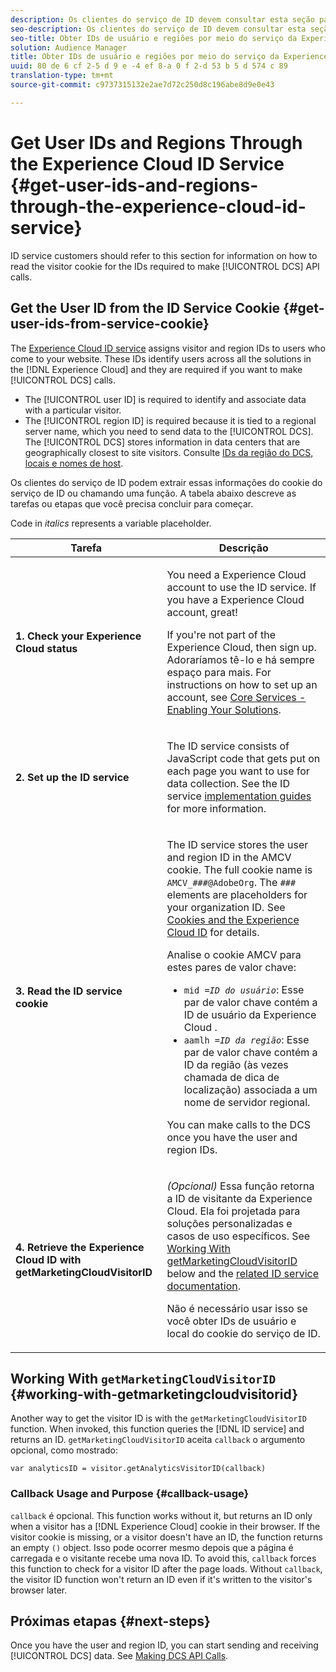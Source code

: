 ```yaml
---
description: Os clientes do serviço de ID devem consultar esta seção para obter informações sobre como ler o cookie do visitante para as IDs necessárias para fazer chamadas de API DCS.
seo-description: Os clientes do serviço de ID devem consultar esta seção para obter informações sobre como ler o cookie do visitante para as IDs necessárias para fazer chamadas de API DCS.
seo-title: Obter IDs de usuário e regiões por meio do serviço da Experience Cloud ID
solution: Audience Manager
title: Obter IDs de usuário e regiões por meio do serviço da Experience Cloud ID
uuid: 80 de 6 cf 2-5 d 9 e -4 ef 8-a 0 f 2-d 53 b 5 d 574 c 89
translation-type: tm+mt
source-git-commit: c9737315132e2ae7d72c250d8c196abe8d9e0e43

---
```



# Get User IDs and Regions Through the Experience Cloud ID Service {#get-user-ids-and-regions-through-the-experience-cloud-id-service}

ID service customers should refer to this section for information on how to read the visitor cookie for the IDs required to make [!UICONTROL DCS] API calls.

## Get the User ID from the ID Service Cookie {#get-user-ids-from-service-cookie}

The [Experience Cloud ID service](https://marketing.adobe.com/resources/help/en_US/mcvid/) assigns visitor and region IDs to users who come to your website. These IDs identify users across all the solutions in the [!DNL Experience Cloud] and they are required if you want to make [!UICONTROL DCS] calls.

* The [!UICONTROL user ID] is required to identify and associate data with a particular visitor.
* The [!UICONTROL region ID] is required because it is tied to a regional server name, which you need to send data to the [!UICONTROL DCS]. The [!UICONTROL DCS] stores information in data centers that are geographically closest to site visitors. Consulte [IDs da região do DCS, locais e nomes de host](../../../api/dcs-intro/dcs-api-reference/dcs-regions.md).

Os clientes do serviço de ID podem extrair essas informações do cookie do serviço de ID ou chamando uma função. A tabela abaixo descreve as tarefas ou etapas que você precisa concluir para começar.

Code in *italics* represents a variable placeholder.

<table id="table_660EBE1C24DD4FBE9DCE5191836C9135"> 
 <thead> 
  <tr> 
   <th colname="col1" class="entry"> Tarefa </th> 
   <th colname="col2" class="entry"> Descrição </th> 
  </tr> 
 </thead>
 <tbody> 
  <tr> 
   <td colname="col1"> <p> <b>1. Check your <span class="keyword"> Experience Cloud</span> status</b> </p> </td> 
   <td colname="col2"> <p>You need a <span class="keyword"> Experience Cloud</span> account to use the ID service. If you have a <span class="keyword"> Experience Cloud</span> account, great! </p> <p> If you're not part of the <span class="keyword"> Experience Cloud</span>, then sign up. Adoraríamos tê-lo e há sempre espaço para mais. For instructions on how to set up an account, see <a href="https://marketing.adobe.com/resources/help/en_US/mcloud/?f=core_services.html" format="https" scope="external"> Core Services - Enabling Your Solutions</a>. </p> </td> 
  </tr> 
  <tr> 
   <td colname="col1"> <p> <b>2. Set up the <span class="keyword"> ID service</span></b> </p> </td> 
   <td colname="col2"> <p>The <span class="keyword"> ID service</span> consists of JavaScript code that gets put on each page you want to use for data collection. See the ID service <a href="https://marketing.adobe.com/resources/help/en_US/mcvid/mcvid-implementation-guides.html" format="https" scope="external"> implementation guides</a> for more information. </p> </td> 
  </tr> 
  <tr> 
   <td colname="col1"> <p> <b>3. Read the <span class="keyword"> ID service</span> cookie</b> </p> </td> 
   <td colname="col2"> <p>The <span class="keyword"> ID service</span> stores the user and region ID in the AMCV cookie. The full cookie name is <code>AMCV_<i>###</i>@AdobeOrg</code>. The <code><i>###</i></code> elements are placeholders for your organization ID. See <a href="https://marketing.adobe.com/resources/help/en_US/mcvid/mcvid_cookies.html" format="https" scope="external"> Cookies and the Experience Cloud ID</a> for details. </p> <p>Analise o cookie AMCV para estes pares de valor chave: </p> <p> 
     <ul id="ul_502ECFCDDD084D448B5EDC4E5C0909C1"> 
      <li id="li_662FFA36AC854E699D50A183B161D654"> <code>mid =<i>ID do usuário</i></code>: Esse par de valor chave contém a ID de usuário <span class="keyword"> da Experience Cloud</span> . </li> 
      <li id="li_65422233187B4217B50DC52DBD58F404"> <code>aamlh =<i>ID da região</i></code>: Esse par de valor chave contém a ID da região (às vezes chamada de dica <span class="term"> de localização</span>) associada a um nome de servidor regional. </li> 
     </ul> </p> <p>You can make calls to the <span class="wintitle"> DCS</span> once you have the user and region IDs. </p> </td> 
  </tr> 
  <tr> 
   <td colname="col1"> <p> <b>4. Retrieve the <span class="keyword"> Experience Cloud ID</span> with getMarketingCloudVisitorID</b> </p> </td> 
   <td colname="col2"> <p><i>(Opcional)</i> Essa função retorna a <span class="keyword"> ID</span> de visitante da Experience Cloud. Ela foi projetada para soluções personalizadas e casos de uso específicos. See <a href="../../../api/dcs-intro/dcs-s2s/dcs-mcid-ids.md#working-with-getmarketingcloudvisitorid"> Working With getMarketingCloudVisitorID</a> below and the <a href="https://marketing.adobe.com/resources/help/en_US/mcvid/mcvid-getmcvid.html" format="https" scope="external"> related ID service documentation</a>. </p> <p>Não é necessário usar isso se você obter IDs de usuário e local do cookie do serviço de ID. </p> </td> 
  </tr> 
 </tbody> 
</table>

## Working With `getMarketingCloudVisitorID` {#working-with-getmarketingcloudvisitorid}

Another way to get the visitor ID is with the `getMarketingCloudVisitorID` function. When invoked, this function queries the [!DNL ID service] and returns an ID. `getMarketingCloudVisitorID` aceita `callback` o argumento opcional, como mostrado:

`var analyticsID = visitor.getAnalyticsVisitorID(callback)`

### Callback Usage and Purpose {#callback-usage}

`callback` é opcional. This function works without it, but returns an ID only when a visitor has a [!DNL Experience Cloud] cookie in their browser. If the visitor cookie is missing, or a visitor doesn't have an ID, the function returns an empty `()` object. Isso pode ocorrer mesmo depois que a página é carregada e o visitante recebe uma nova ID. To avoid this, `callback` forces this function to check for a visitor ID after the page loads. Without `callback`, the visitor ID function won't return an ID even if it's written to the visitor's browser later.

## Próximas etapas {#next-steps}

Once you have the user and region ID, you can start sending and receiving [!UICONTROL DCS] data. See [Making DCS API Calls](../../../api/dcs-intro/dcs-s2s/dcs-s2s-calls.md).